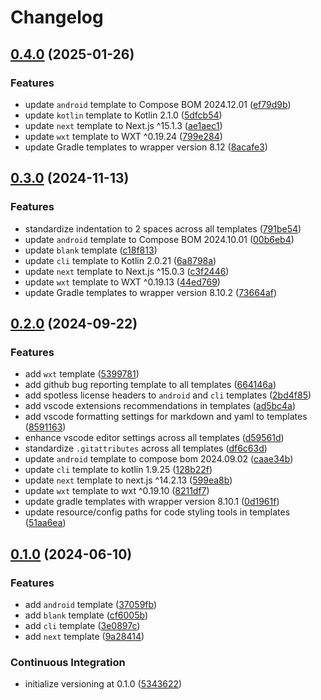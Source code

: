 # Changelog

## [0.4.0](https://github.com/mayekukhisa/scaffold-templates/compare/v0.3.0...v0.4.0) (2025-01-26)


### Features

* update `android` template to Compose BOM 2024.12.01 ([ef79d9b](https://github.com/mayekukhisa/scaffold-templates/commit/ef79d9bd9870d310732846dda45cb004acc56959))
* update `kotlin` template to Kotlin 2.1.0 ([5dfcb54](https://github.com/mayekukhisa/scaffold-templates/commit/5dfcb54dc661e27b446741d3a038c6de3b41c198))
* update `next` template to Next.js ^15.1.3 ([ae1aec1](https://github.com/mayekukhisa/scaffold-templates/commit/ae1aec1e27e75ca565ef68574db27292d259e1c4))
* update `wxt` template to WXT ^0.19.24 ([799e284](https://github.com/mayekukhisa/scaffold-templates/commit/799e2847e7719d54dde8a572a2ef010c36546a26))
* update Gradle templates to wrapper version 8.12 ([8acafe3](https://github.com/mayekukhisa/scaffold-templates/commit/8acafe3940c9fb6cc5fb624133a4643d129c1309))

## [0.3.0](https://github.com/mayekukhisa/scaffold-templates/compare/v0.2.0...v0.3.0) (2024-11-13)


### Features

* standardize indentation to 2 spaces across all templates ([791be54](https://github.com/mayekukhisa/scaffold-templates/commit/791be542c4f498ee187cfaa9590b143915de2251))
* update `android` template to Compose BOM 2024.10.01 ([00b6eb4](https://github.com/mayekukhisa/scaffold-templates/commit/00b6eb432323409df89899c84090a9b823cf536c))
* update `blank` template ([c18f813](https://github.com/mayekukhisa/scaffold-templates/commit/c18f813c495bbdf4f83896bad31fd9a75fbb420a))
* update `cli` template to Kotlin 2.0.21 ([6a8798a](https://github.com/mayekukhisa/scaffold-templates/commit/6a8798aae7db326d7937a57fd67a8e8ae6ff7f83))
* update `next` template to Next.js ^15.0.3 ([c3f2446](https://github.com/mayekukhisa/scaffold-templates/commit/c3f2446f329af694c7a1a353c097de4d26c54ef9))
* update `wxt` template to WXT ^0.19.13 ([44ed769](https://github.com/mayekukhisa/scaffold-templates/commit/44ed769ef4fcd5ef3dda05c0c732c0f0602ce8cb))
* update Gradle templates to wrapper version 8.10.2 ([73664af](https://github.com/mayekukhisa/scaffold-templates/commit/73664af42279242644f48048e25f5724e1982d0a))

## [0.2.0](https://github.com/mayekukhisa/scaffold-templates/compare/v0.1.0...v0.2.0) (2024-09-22)


### Features

* add `wxt` template ([5399781](https://github.com/mayekukhisa/scaffold-templates/commit/5399781867480c2ecb00fe7192e0866aa092f157))
* add github bug reporting template to all templates ([664146a](https://github.com/mayekukhisa/scaffold-templates/commit/664146ab142aca9e5aa727b9f6f62c7fb836c18f))
* add spotless license headers to `android` and `cli` templates ([2bd4f85](https://github.com/mayekukhisa/scaffold-templates/commit/2bd4f85796087d3ed51e9a4868778193258e5bee))
* add vscode extensions recommendations in templates ([ad5bc4a](https://github.com/mayekukhisa/scaffold-templates/commit/ad5bc4ac2e2281bf2aee17f142cfba773983c3ee))
* add vscode formatting settings for markdown and yaml to templates ([8591163](https://github.com/mayekukhisa/scaffold-templates/commit/85911639b64e0e9f3ce07b77131cd9dd38504792))
* enhance vscode editor settings across all templates ([d59561d](https://github.com/mayekukhisa/scaffold-templates/commit/d59561d0d6f8e907868cc07e4cf20afec3220f04))
* standardize `.gitattributes` across all templates ([df6c63d](https://github.com/mayekukhisa/scaffold-templates/commit/df6c63d7e21f400cc4d4e9e2094ede8fc6f247a4))
* update `android` template to compose bom 2024.09.02 ([caae34b](https://github.com/mayekukhisa/scaffold-templates/commit/caae34b415c4511fb0f66f725dfea9fef853399e))
* update `cli` template to kotlin 1.9.25 ([128b22f](https://github.com/mayekukhisa/scaffold-templates/commit/128b22fee602e9b269a4f1b6e47cba0df21007ed))
* update `next` template to next.js ^14.2.13 ([599ea8b](https://github.com/mayekukhisa/scaffold-templates/commit/599ea8bbcf2835ad383403a6dbb1154271f5fc0b))
* update `wxt` template to wxt ^0.19.10 ([8211df7](https://github.com/mayekukhisa/scaffold-templates/commit/8211df7d540b74974479e1e1469a2d1fc274ffdd))
* update gradle templates with wrapper version 8.10.1 ([0d1961f](https://github.com/mayekukhisa/scaffold-templates/commit/0d1961fc37a43a80173f593904ba09a3655bbe23))
* update resource/config paths for code styling tools in templates ([51aa6ea](https://github.com/mayekukhisa/scaffold-templates/commit/51aa6eac26521f3b5fe8753047ce9b7fa6944b5c))

## [0.1.0](https://github.com/mayekukhisa/scaffold-templates/compare/v0.1.0...v0.1.0) (2024-06-10)


### Features

* add `android` template ([37059fb](https://github.com/mayekukhisa/scaffold-templates/commit/37059fb984ac5638e8a957da20c3db06fa368c5e))
* add `blank` template ([cf6005b](https://github.com/mayekukhisa/scaffold-templates/commit/cf6005b33ac88352d4613d35452b6b31b724a89a))
* add `cli` template ([3e0897c](https://github.com/mayekukhisa/scaffold-templates/commit/3e0897caf6b2510415d604caeaa185d02df6bbc1))
* add `next` template ([9a28414](https://github.com/mayekukhisa/scaffold-templates/commit/9a2841405fe9c70ccbab19bf85e60195d6395071))


### Continuous Integration

* initialize versioning at 0.1.0 ([5343622](https://github.com/mayekukhisa/scaffold-templates/commit/53436222bb7dd2cb69ecb90cc5d9886ed941c7c0))
